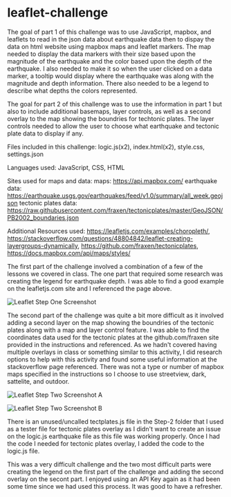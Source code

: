# leaflet-challenge

The goal of part 1 of this challenge was to use JavaScript, mapbox, and leaflets to read in the json data about earthquake data then to dispay the data on html website using mapbox maps and leaflet markers. The map needed to display the data markers with their size based upon the magnitude of the earthquake and the color based upon the depth of the earthquake. I also needed to make it so when the user clicked on a data marker, a tooltip would display where the earthquake was along with the magnitude and depth information. There also needed to be a legend to describe what depths the colors represented.

The goal for part 2 of this challenge was to use the information in part 1 but also to include additional basemaps, layer controls, as well as a second overlay to the map showing the boundries for techtonic plates. The layer controls needed to allow the user to choose what earthquake and tectonic plate data to display if any.  

Files included in this challenge: logic.js(x2), index.html(x2), style.css, settings.json

Languages used: JavaScript, CSS, HTML

Sites used for maps and data: 
maps: https://api.mapbox.com/
earthquake data: https://earthquake.usgs.gov/earthquakes/feed/v1.0/summary/all_week.geojson
tectonic plates data: https://raw.githubusercontent.com/fraxen/tectonicplates/master/GeoJSON/PB2002_boundaries.json

Additional Resources used: https://leafletjs.com/examples/choropleth/, 
https://stackoverflow.com/questions/48804842/leaflet-creating-layergroups-dynamically, https://github.com/fraxen/tectonicplates, https://docs.mapbox.com/api/maps/styles/


The first part of the challenge involved a combination of a few of the lessons we covered in class. The one part that required some research was creating the legend for earthquake depth. I was able to find a good example on the leafletjs.com site and I referenced the page above. 

![Leaflet Step One Screenshot](https://user-images.githubusercontent.com/69220393/122162446-d0194080-ce30-11eb-95f4-823bb9c13e1e.png)

The second part of the challenge was quite a bit more difficult as it involved adding a second layer on the map showing the boundries of the tectonic plates along with a map and layer control feature. I was able to find the coordinates data used for the tectonic plates at the github.com/fraxen site provided in the instructions and referenced. As we hadn't covered having multiple overlays in class or something similar to this activity, I did research options to help with this activity and found some useful information at the stackoverflow page referenced. There was not a type or number of mapbox maps specified in the instructions so I choose to use streetview, dark, sattelite, and outdoor. 

![Leaflet Step Two Screenshot A](https://user-images.githubusercontent.com/69220393/122162472-db6c6c00-ce30-11eb-8dbb-0d46d85cb218.png)

![Leaflet Step Two Screenshot B](https://user-images.githubusercontent.com/69220393/122162482-defff300-ce30-11eb-92c7-ca54de6f64b7.png)

There is an unused/uncalled tectplates.js file in the Step-2 folder that I used as a tester file for tectonic plates overlay as I didn't want to create an issue on the logic.js earthquake file as this file was working properly. Once I had the code I needed for tectonic plates overlay, I added the code to the logic.js file. 

This was a very difficult challenge and the two most difficult parts were creating the legend on the first part of the challenge and adding the second overlay on the secont part. I enjoyed using an API Key again as it had been some time since we had used this process. It was good to have a refresher. 

